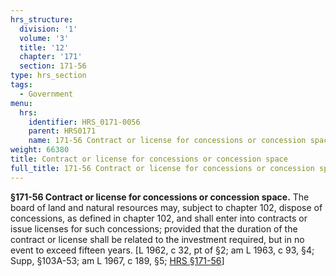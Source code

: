 ```yaml
---
hrs_structure:
  division: '1'
  volume: '3'
  title: '12'
  chapter: '171'
  section: 171-56
type: hrs_section
tags:
  - Government
menu:
  hrs:
    identifier: HRS_0171-0056
    parent: HRS0171
    name: 171-56 Contract or license for concessions or concession space
weight: 66380
title: Contract or license for concessions or concession space
full_title: 171-56 Contract or license for concessions or concession space
---
```

**§171-56 Contract or license for concessions or concession space.** The board of land and natural resources may, subject to chapter 102, dispose of concessions, as defined in chapter 102, and shall enter into contracts or issue licenses for such concessions; provided that the duration of the contract or license shall be related to the investment required, but in no event to exceed fifteen years. [L 1962, c 32, pt of §2; am L 1963, c 93, §4; Supp, §103A-53; am L 1967, c 189, §5; [HRS §171-56](/title-12/chapter-171/section-171-56/)]